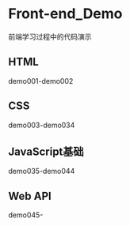 # Front-end_Demo

前端学习过程中的代码演示

## HTML

demo001-demo002

## CSS

demo003-demo034

## JavaScript基础

demo035-demo044

## Web API

demo045-